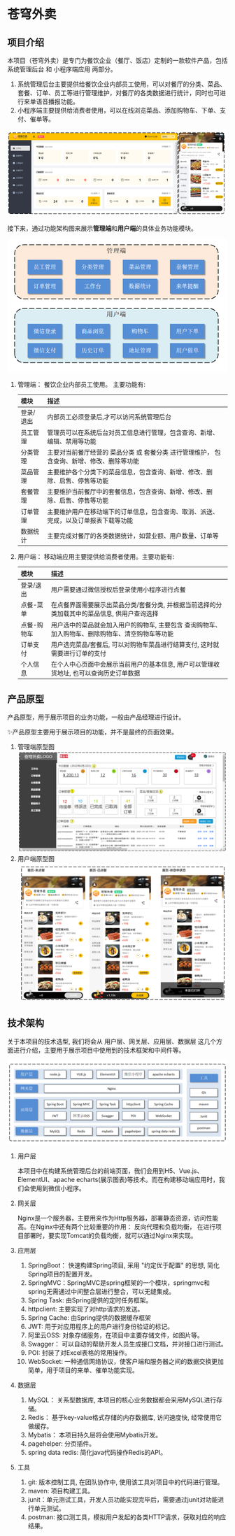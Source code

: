 # 苍穹外卖



## 项目介绍

本项目（苍穹外卖）是专门为餐饮企业（餐厅、饭店）定制的一款软件产品，包括 系统管理后台 和 小程序端应用 两部分。

1. 系统管理后台主要提供给餐饮企业内部员工使用，可以对餐厅的分类、菜品、套餐、订单、员工等进行管理维护，对餐厅的各类数据进行统计，同时也可进行来单语音播报功能。
2. 小程序端主要提供给消费者使用，可以在线浏览菜品、添加购物车、下单、支付、催单等。

![alt text](苍穹外卖/项目介绍.png)


接下来，通过功能架构图来展示**管理端**和**用户端**的具体业务功能模块。


![alt text](苍穹外卖/功能架构图.png)



1. 管理端： 餐饮企业内部员工使用。 主要功能有: 

    | 模块      | 描述                                                         |
    | --------- | ------------------------------------------------------------ |
    | 登录/退出 | 内部员工必须登录后,才可以访问系统管理后台                    |
    | 员工管理  | 管理员可以在系统后台对员工信息进行管理，包含查询、新增、编辑、禁用等功能 |
    | 分类管理  | 主要对当前餐厅经营的 菜品分类 或 套餐分类 进行管理维护， 包含查询、新增、修改、删除等功能 |
    | 菜品管理  | 主要维护各个分类下的菜品信息，包含查询、新增、修改、删除、启售、停售等功能 |
    | 套餐管理  | 主要维护当前餐厅中的套餐信息，包含查询、新增、修改、删除、启售、停售等功能 |
    | 订单管理  | 主要维护用户在移动端下的订单信息，包含查询、取消、派送、完成，以及订单报表下载等功能 |
    | 数据统计  | 主要完成对餐厅的各类数据统计，如营业额、用户数量、订单等     |

2. 用户端： 移动端应用主要提供给消费者使用。主要功能有:

    | 模块        | 描述                                                         |
    | ----------- | ------------------------------------------------------------ |
    | 登录/退出   | 用户需要通过微信授权后登录使用小程序进行点餐                 |
    | 点餐-菜单   | 在点餐界面需要展示出菜品分类/套餐分类, 并根据当前选择的分类加载其中的菜品信息, 供用户查询选择 |
    | 点餐-购物车 | 用户选中的菜品就会加入用户的购物车, 主要包含 查询购物车、加入购物车、删除购物车、清空购物车等功能 |
    | 订单支付    | 用户选完菜品/套餐后, 可以对购物车菜品进行结算支付, 这时就需要进行订单的支付 |
    | 个人信息    | 在个人中心页面中会展示当前用户的基本信息, 用户可以管理收货地址, 也可以查询历史订单数据 |

## 产品原型

产品原型，用于展示项目的业务功能，一般由产品经理进行设计。

✨产品原型主要用于展示项目的功能，并不是最终的页面效果。

1. 管理端原型图
    ![alt text](苍穹外卖/管理端原型图.png)
2. 用户端原型图
    ![alt text](苍穹外卖/用户端原型图.png)

## 技术架构

关于本项目的技术选型, 我们将会从 用户层、网关层、应用层、数据层 这几个方面进行介绍，主要用于展示项目中使用到的技术框架和中间件等。

![alt text](苍穹外卖/技术架构.png)

1. 用户层

    本项目中在构建系统管理后台的前端页面，我们会用到H5、Vue.js、ElementUI、apache echarts(展示图表)等技术。而在构建移动端应用时，我们会使用到微信小程序。

2. 网关层

    Nginx是一个服务器，主要用来作为Http服务器，部署静态资源，访问性能高。在Nginx中还有两个比较重要的作用： 反向代理和负载均衡， 在进行项目部署时，要实现Tomcat的负载均衡，就可以通过Nginx来实现。

3. 应用层

    1. SpringBoot： 快速构建Spring项目, 采用 "约定优于配置" 的思想, 简化Spring项目的配置开发。
    2. SpringMVC：SpringMVC是spring框架的一个模块，springmvc和spring无需通过中间整合层进行整合，可以无缝集成。
    3. Spring Task:  由Spring提供的定时任务框架。
    4. httpclient:  主要实现了对http请求的发送。
    5. Spring Cache:  由Spring提供的数据缓存框架
    6. JWT:  用于对应用程序上的用户进行身份验证的标记。
    7. 阿里云OSS:  对象存储服务，在项目中主要存储文件，如图片等。
    8. Swagger： 可以自动的帮助开发人员生成接口文档，并对接口进行测试。
    9. POI:  封装了对Excel表格的常用操作。
    10. WebSocket: 一种通信网络协议，使客户端和服务器之间的数据交换更加简单，用于项目的来单、催单功能实现。

4. 数据层

    1. MySQL： 关系型数据库, 本项目的核心业务数据都会采用MySQL进行存储。
    2. Redis： 基于key-value格式存储的内存数据库, 访问速度快, 经常使用它做缓存。
    3. Mybatis： 本项目持久层将会使用Mybatis开发。
    4. pagehelper:  分页插件。
    5. spring data redis:  简化java代码操作Redis的API。

5. 工具

    1. git: 版本控制工具, 在团队协作中, 使用该工具对项目中的代码进行管理。
    2. maven: 项目构建工具。
    3. junit：单元测试工具，开发人员功能实现完毕后，需要通过junit对功能进行单元测试。
    4. postman:  接口测工具，模拟用户发起的各类HTTP请求，获取对应的响应结果。
